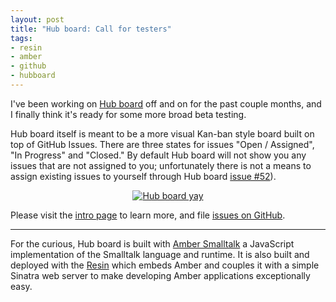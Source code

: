 ```yaml
---
layout: post
title: "Hub board: Call for testers"
tags:
- resin
- amber
- github
- hubboard
---
```


I've been working on [Hub board](https://hubboard.herokuapp.com) off and on for
the past couple months, and I finally think it's ready for some more broad beta
testing.


Hub board itself is meant to be a more visual Kan-ban style board built on top
of GitHub Issues. There are three states for issues "Open / Assigned", "In
Progress" and "Closed." By default Hub board will not show you any issues that
are not assigned to you; unfortunately there is not a means to assign existing
issues to yourself through Hub board [issue #52](https://github.com/rtyler/Hubboard/issues/52)).


<center><a href="https://hubboard.herokuapp.com/intro" target="_blank"><img src="http://strongspace.com/rtyler/public/hubboard-2012-05-27.png" alt="Hub board yay"/></a></center>

Please visit the [intro page](https://hubboard.herokuapp.com/intro) to learn
more, and file [issues on GitHub](https://github.com/rtyler/Hubboard/issues).


---

For the curious, Hub board is built with [Amber
Smalltalk](http://amber-lang.net/) a JavaScript implementation of the Smalltalk
language and runtime. It is also built and deployed with the
[Resin](https://github.com/rtyler/resin) which embeds Amber and couples it with
a simple Sinatra web server to make developing Amber applications exceptionally
easy.


